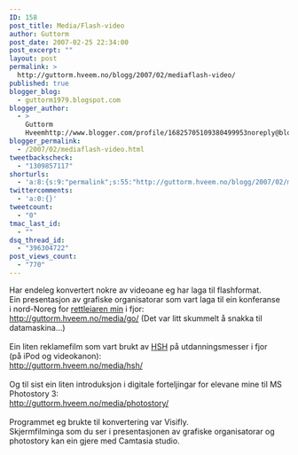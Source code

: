 ```yaml
---
ID: 158
post_title: Media/Flash-video
author: Guttorm
post_date: 2007-02-25 22:34:00
post_excerpt: ""
layout: post
permalink: >
  http://guttorm.hveem.no/blogg/2007/02/mediaflash-video/
published: true
blogger_blog:
  - guttorm1979.blogspot.com
blogger_author:
  - >
    Guttorm
    Hveemhttp://www.blogger.com/profile/16825705109380499953noreply@blogger.com
blogger_permalink:
  - /2007/02/mediaflash-video.html
tweetbackscheck:
  - "1309857117"
shorturls:
  - 'a:8:{s:9:"permalink";s:55:"http://guttorm.hveem.no/blogg/2007/02/mediaflash-video/";s:7:"tinyurl";s:25:"http://tinyurl.com/d6auxt";s:4:"isgd";s:17:"http://is.gd/h9qu";s:5:"bitly";s:18:"http://bit.ly/6NOP";s:5:"snipr";s:22:"http://snipr.com/aowow";s:5:"snurl";s:22:"http://snurl.com/aowow";s:7:"snipurl";s:24:"http://snipurl.com/aowow";s:4:"trim";s:17:"http://tr.im/cixr";}'
twittercomments:
  - 'a:0:{}'
tweetcount:
  - "0"
tmac_last_id:
  - ""
dsq_thread_id:
  - "396304722"
post_views_count:
  - "770"
---
```

Har endeleg konvertert nokre av videoane eg har laga til flashformat.<br />Ein presentasjon av grafiske organisatorar som vart laga til ein konferanse<br />i nord-Noreg for <a href="http://www.hsh.no/kontakter.php?id=0000000256&format=js&head=yes">rettleiaren min</a> i fjor:<br /><a href="http://guttorm.hveem.no/media/go/">http://guttorm.hveem.no/media/go/</a> (Det var litt skummelt å snakka til datamaskina...)<br /><br />Ein liten reklamefilm som vart brukt av <a href="http://hsh.no">HSH</a> på utdanningsmesser i fjor<br />(på iPod og videokanon):<br /><a href="http://guttorm.hveem.no/media/hsh/">http://guttorm.hveem.no/media/hsh/</a><br /><br />Og til sist ein liten introduksjon i digitale forteljingar for elevane mine til MS Photostory 3:<br /><a href="http://guttorm.hveem.no/media/photostory/">http://guttorm.hveem.no/media/photostory/</a><br /><br />Programmet eg brukte til konvertering var Visifly. <br />Skjermfilminga som du ser i presentasjonen av grafiske organisatorar og <br />photostory kan ein gjere med Camtasia studio.